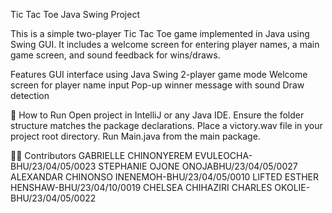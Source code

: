 Tic Tac Toe Java Swing Project

This is a simple two-player Tic Tac Toe game implemented in Java using Swing GUI. It includes a welcome screen for entering player names, a main game screen,
and sound feedback for wins/draws.

 Features
GUI interface using Java Swing
2-player game mode
Welcome screen for player name input
Pop-up winner message with sound
Draw detection

🚀 How to Run
Open project in IntelliJ or any Java IDE.
Ensure the folder structure matches the package declarations.
Place a victory.wav file in your project root directory.
Run Main.java from the main package.

👨‍💻 Contributors
GABRIELLE CHINONYEREM EVULEOCHA-BHU/23/04/05/0023
STEPHANIE OJONE ONOJABHU/23/04/05/0027
ALEXANDAR CHINONSO INENEMOH-BHU/23/04/05/0010
LIFTED ESTHER HENSHAW-BHU/23/04/10/0019
CHELSEA CHIHAZIRI CHARLES OKOLIE-BHU/23/04/05/0022

